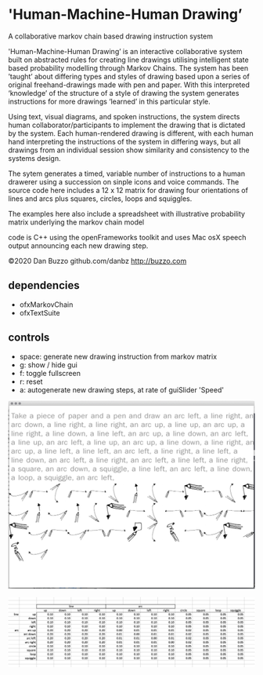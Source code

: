 # 'Human-Machine-Human Drawing’ 
A collaborative markov chain based drawing instruction system 

'Human-Machine-Human Drawing’ is an interactive collaborative system built on abstracted rules for creating line drawings utilising intelligent state based probability modelling through Markov Chains. The system has been ’taught’ about differing types and styles of drawing based upon a series of original freehand-drawings made with pen and paper. With this interpreted ‘knowledge’ of the structure of a style of drawing the system generates instructions for more drawings ‘learned’ in this particular style. 

Using text, visual diagrams, and spoken instructions, the system directs human collaborator/participants to implement the drawing that is dictated by the system. Each human-rendered drawing is different, with each human hand interpreting the instructions of the system in differing ways, but all drawings from an individual session show similarity and consistency to the systems design.

The sytem generates a timed, variable number of instructions to a human drawerer using a succession on sinple icons and voice commands. 
The source code here includes a 12 x 12 matrix for drawing four orientations of lines and arcs plus squares, circles, loops and squiggles.


The examples here also include a spreadsheet with illustrative probability matrix underlying the markov chain model

code is C++ using the openFrameworks toolkit and uses Mac osX speech output announcing each new drawing step.

©2020 Dan Buzzo
github.com/danbz
http://buzzo.com

## dependencies

* ofxMarkovChain
* ofxTextSuite

## controls

* space: generate new drawing instruction from markov matrix
* g: show / hide gui
* f: toggle fullscreen
* r: reset
* a: autogenerate new drawing steps, at rate of guiSlider 'Speed' 

![screenshot](u-DrawMarkov-Screenshot.png)

![screenshot](screenshot-probability-matrix.png)